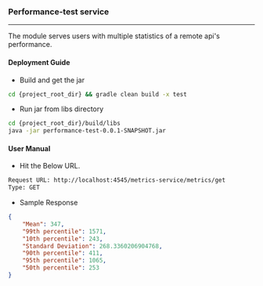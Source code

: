 ### Performance-test service
---

The module serves users with multiple statistics of a remote api's performance.

#### Deployment Guide
* Build and get the jar
```sh
cd {project_root_dir} && gradle clean build -x test
```
* Run jar from libs directory
```sh
cd {project_root_dir}/build/libs
java -jar performance-test-0.0.1-SNAPSHOT.jar
```

#### User Manual
* Hit the Below URL.
```sh
Request URL: http://localhost:4545/metrics-service/metrics/get
Type: GET
```
* Sample Response
```json
{
    "Mean": 347,
    "99th percentile": 1571,
    "10th percentile": 243,
    "Standard Deviation": 268.3360206904768,
    "90th percentile": 411,
    "95th percentile": 1065,
    "50th percentile": 253
}
```
